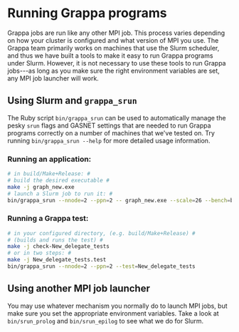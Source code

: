 Running Grappa programs
===============================================================================
Grappa jobs are run like any other MPI job. This process varies depending on how your cluster is configured and what version of MPI you use. The Grappa team primarily works on machines that use the Slurm scheduler, and thus we have built a tools to make it easy to run Grappa programs under Slurm. However, it is not necessary to use these tools to run Grappa jobs---as long as you make sure the right environment variables are set, any MPI job launcher will work.

Using Slurm and `grappa_srun`
-------------------------------------------------------------------------------
The Ruby script `bin/grappa_srun` can be used to automatically manage the pesky `srun` flags and GASNET settings that are needed to run Grappa programs correctly on a number of machines that we've tested on. Try running `bin/grappa_srun --help` for more detailed usage information.

### Running an application: ###
```bash
# in build/Make+Release: #
# build the desired executable #
make -j graph_new.exe
# launch a Slurm job to run it: #
bin/grappa_srun --nnode=2 --ppn=2 -- graph_new.exe --scale=26 --bench=bfs --nbfs=8 --num_starting_workers=512
```

### Running a Grappa test: ###
```bash
# in your configured directory, (e.g. build/Make+Release) #
# (builds and runs the test) #
make -j check-New_delegate_tests
# or in two steps: #
make -j New_delegate_tests.test
bin/grappa_srun --nnode=2 --ppn=2 --test=New_delegate_tests
```

Using another MPI job launcher
-------------------------------------------------------------------------------
You may use whatever mechanism you normally do to launch MPI jobs, but make sure you set the appropriate environment variables. Take a look at `bin/srun_prolog` and `bin/srun_epilog` to see what we do for Slurm.
